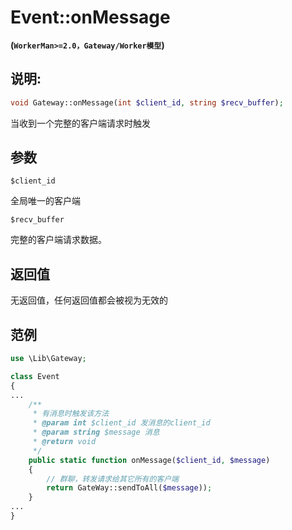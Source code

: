 # Event::onMessage
**(```WorkerMan>=2.0，Gateway/Worker模型```)**

## 说明:
```php
void Gateway::onMessage(int $client_id, string $recv_buffer);
```

当收到一个完整的客户端请求时触发

## 参数
``` $client_id ```

全局唯一的客户端


``` $recv_buffer ```

完整的客户端请求数据。

## 返回值
无返回值，任何返回值都会被视为无效的

## 范例

```php
use \Lib\Gateway;

class Event
{
...
    /**
     * 有消息时触发该方法
     * @param int $client_id 发消息的client_id
     * @param string $message 消息
     * @return void
     */
    public static function onMessage($client_id, $message)
    {
        // 群聊，转发请求给其它所有的客户端
        return GateWay::sendToAll($message));
    }
...
}
```
